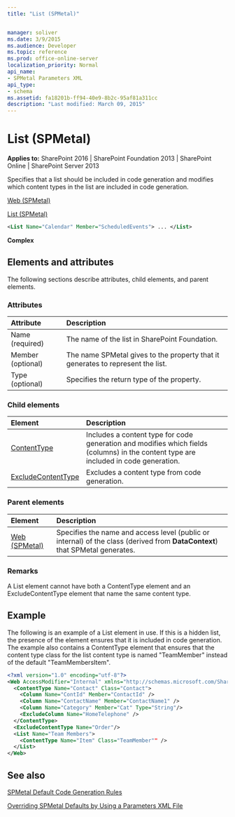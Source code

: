 ```yaml
---
title: "List (SPMetal)"


manager: soliver
ms.date: 3/9/2015
ms.audience: Developer
ms.topic: reference
ms.prod: office-online-server
localization_priority: Normal
api_name:
- SPMetal Parameters XML
api_type:
- schema
ms.assetid: fa18201b-ff94-40e9-8b2c-95af81a311cc
description: "Last modified: March 09, 2015"
---
```


# List (SPMetal)

 
  
 **Applies to:** SharePoint 2016 | SharePoint Foundation 2013 | SharePoint Online | SharePoint Server 2013
  
Specifies that a list should be included in code generation and modifies which content types in the list are included in code generation.
  
[Web (SPMetal)](web-spmetal.md)
  
[List (SPMetal)](list-spmetal.md)
  
```XML
<List Name="Calendar" Member="ScheduledEvents"> ... </List>
```

 **Complex**
## Elements and attributes

The following sections describe attributes, child elements, and parent elements.

### Attributes

|**Attribute**|**Description**|
|:-----|:-----|
|Name (required)  <br/> |The name of the list in SharePoint Foundation.  <br/> |
|Member (optional)  <br/> |The name SPMetal gives to the property that it generates to represent the list.  <br/> |
|Type (optional)  <br/> |Specifies the return type of the property.  <br/> |
   
### Child elements

|**Element**|**Description**|
|:-----|:-----|
|[ContentType](contenttype-spmetal.md) <br/> |Includes a content type for code generation and modifies which fields (columns) in the content type are included in code generation.  <br/> |
|[ExcludeContentType](excludecontenttype-spmetal.md) <br/> |Excludes a content type from code generation.  <br/> |
   
### Parent elements

|**Element**|**Description**|
|:-----|:-----|
|[Web (SPMetal)](web-spmetal.md) <br/> |Specifies the name and access level (public or internal) of the class (derived from **DataContext**) that SPMetal generates.  <br/> |
   
### Remarks

A List element cannot have both a ContentType element and an ExcludeContentType element that name the same content type. 
  
## Example

The following is an example of a List element in use. If this is a hidden list, the presence of the element ensures that it is included in code generation. The example also contains a ContentType element that ensures that the content type class for the list content type is named "TeamMember" instead of the default "TeamMembersItem". 
  
```XML
<?xml version="1.0" encoding="utf-8"?>
<Web AccessModifier="Internal" xmlns="http://schemas.microsoft.com/SharePoint/2009/spmetal">
  <ContentType Name="Contact" Class="Contact">
    <Column Name="ContId" Member="ContactId" />
    <Column Name="ContactName" Member="ContactName1" />
    <Column Name="Category" Member="Cat" Type="String"/>
    <ExcludeColumn Name="HomeTelephone" />
  </ContentType>
  <ExcludeContentType Name="Order"/>
  <List Name="Team Members">
    <ContentType Name="Item" Class="TeamMember"" />
  </List>
</Web>

```

## See also



[SPMetal Default Code Generation Rules](http://msdn.microsoft.com/library/873ac65e-425e-40f3-9ef6-753d3cda1436%28Office.15%29.aspx)
  
[Overriding SPMetal Defaults by Using a Parameters XML File](http://msdn.microsoft.com/library/209359b2-bd46-47b6-837d-3c0c2005cb19%28Office.15%29.aspx)

